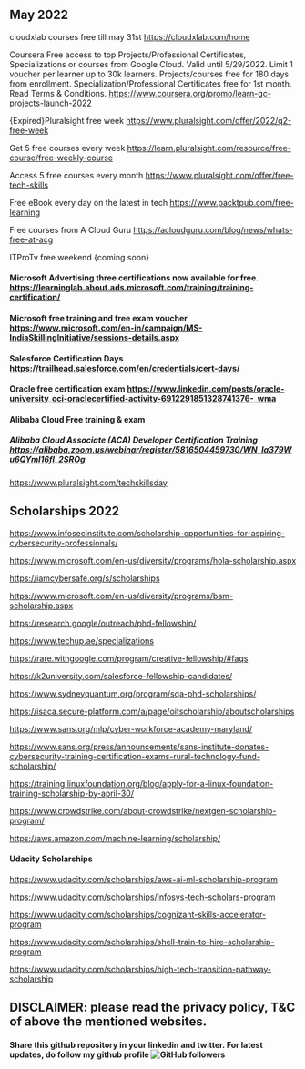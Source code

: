 May 2022
-------------------------------------
cloudxlab courses free till may 31st https://cloudxlab.com/home

Coursera Free access to top Projects/Professional Certificates, Specializations or courses from Google Cloud. Valid until 5/29/2022. Limit 1 voucher per learner up to 30k learners. Projects/courses free for 180 days from enrollment. Specialization/Professional Certificates free for 1st month. Read Terms & Conditions. https://www.coursera.org/promo/learn-gc-projects-launch-2022

{Expired}Pluralsight free week https://www.pluralsight.com/offer/2022/q2-free-week

Get 5 free courses every week https://learn.pluralsight.com/resource/free-course/free-weekly-course

Access 5 free courses every month https://www.pluralsight.com/offer/free-tech-skills

Free eBook every day on the latest in tech https://www.packtpub.com/free-learning

Free courses from A Cloud Guru https://acloudguru.com/blog/news/whats-free-at-acg

ITProTv free weekend {coming soon}

#### Microsoft Advertising three certifications now available for free. https://learninglab.about.ads.microsoft.com/training/training-certification/

#### Microsoft free training and free exam voucher https://www.microsoft.com/en-in/campaign/MS-IndiaSkillingInitiative/sessions-details.aspx 

#### Salesforce Certification Days https://trailhead.salesforce.com/en/credentials/cert-days/

#### Oracle free certification exam https://www.linkedin.com/posts/oracle-university_oci-oraclecertified-activity-6912291851328741376-_wma

#### Alibaba Cloud Free training & exam 

##### Alibaba Cloud Associate (ACA) Developer Certification Training https://alibaba.zoom.us/webinar/register/5816504459730/WN_la379Wu6QYmI16fl_2SROg
 
https://www.pluralsight.com/techskillsday



Scholarships 2022
-----------------------------
https://www.infosecinstitute.com/scholarship-opportunities-for-aspiring-cybersecurity-professionals/
  
https://www.microsoft.com/en-us/diversity/programs/hola-scholarship.aspx

https://iamcybersafe.org/s/scholarships

https://www.microsoft.com/en-us/diversity/programs/bam-scholarship.aspx

https://research.google/outreach/phd-fellowship/

https://www.techup.ae/specializations

https://rare.withgoogle.com/program/creative-fellowship/#faqs

https://k2university.com/salesforce-fellowship-candidates/

https://www.sydneyquantum.org/program/sqa-phd-scholarships/

https://isaca.secure-platform.com/a/page/oitscholarship/aboutscholarships

https://www.sans.org/mlp/cyber-workforce-academy-maryland/

https://www.sans.org/press/announcements/sans-institute-donates-cybersecurity-training-certification-exams-rural-technology-fund-scholarship/

https://training.linuxfoundation.org/blog/apply-for-a-linux-foundation-training-scholarship-by-april-30/

https://www.crowdstrike.com/about-crowdstrike/nextgen-scholarship-program/

https://aws.amazon.com/machine-learning/scholarship/

#### Udacity Scholarships

https://www.udacity.com/scholarships/aws-ai-ml-scholarship-program

https://www.udacity.com/scholarships/infosys-tech-scholars-program

https://www.udacity.com/scholarships/cognizant-skills-accelerator-program

https://www.udacity.com/scholarships/shell-train-to-hire-scholarship-program

https://www.udacity.com/scholarships/high-tech-transition-pathway-scholarship

## DISCLAIMER: please read the privacy policy, T&C of above the mentioned websites.

#### Share this github repository in your linkedin and twitter. For latest updates, do follow my github profile <img alt="GitHub followers" src="https://img.shields.io/github/followers/josepraveen?style=social"> 



